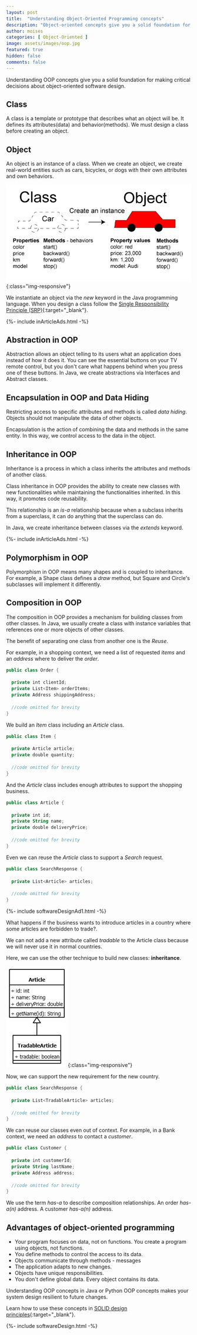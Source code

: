 ```yaml
---
layout: post
title:  "Understanding Object-Oriented Programming concepts"
description: "Object-oriented concepts give you a solid foundation for making critical design decisions."
author: moises
categories: [ Object-Oriented ]
image: assets/images/oop.jpg
featured: true
hidden: false
comments: false
---
```


Understanding OOP concepts give you a solid foundation for making critical decisions about object-oriented software design.

## Class

A class is a template or prototype that describes what an object will be. It defines its attributes(data) and behavior(methods). We must design a class before creating an object.

## Object

An object is an instance of a class. When we create an object, we create real-world entities such as cars, bicycles, or dogs with their own attributes and own behaviors.

![class and object](/assets/images/carClass.jpg){:class="img-responsive"}

We instantiate an object via the *new* keyword in the Java programming language. When you design a class follow the [Single Responsibility Principle (SRP)](https://codersite.dev/solid-principles-the-definitive-guide/){:target="_blank"}.

<div>
{%- include inArticleAds.html -%}
</div>

## Abstraction in OOP

Abstraction allows an object telling to its users what an application does instead of how it does it. You can see the essential buttons on your TV remote control, but you don't care what happens behind when you press one of these buttons. In Java, we create abstractions via Interfaces and Abstract classes.

## Encapsulation in OOP and Data Hiding

Restricting access to specific attributes and methods is called *data hiding*. Objects should not manipulate the data of other objects. 

Encapsulation is the action of combining the data and methods in the same entity. In this way, we control access to the data in the object.

## Inheritance in OOP

Inheritance is a process in which a class inherits the attributes and methods of another class.

Class inheritance in OOP provides the ability to create new classes with new functionalities while maintaining the functionalities inherited. In this way, it promotes code reusability.

This relationship is an *is-a* relationship because when a subclass inherits from a superclass, it can do anything that the superclass can do. 

In Java, we create inheritance between classes via the *extends* keyword.

<div>
{%- include inArticleAds.html -%}
</div>

## Polymorphism in OOP

Polymorphism in OOP means many shapes and is coupled to inheritance. For example, a Shape class defines a *draw* method, but Square and Circle's subclasses will implement it differently.

## Composition in OOP

The composition in OOP provides a mechanism for building classes from other classes. In Java, we usually create a class with instance variables that references one or more objects of other classes.

The benefit of separating one class from another one is the *Reuse*.

For example, in a shopping context, we need a list of requested *items* and an *address* where to deliver the *order*.

```kotlin
public class Order {

  private int clientId;
  private List<Item> orderItems;
  private Address shippingAddress;
  
  //code omitted for brevity
}
```

We build an *Item* class including an *Article* class.

```kotlin
public class Item {

  private Article article;
  private double quantity;
  
  //code omitted for brevity
}
```

And the *Article* class includes enough attributes to support the shopping business.

```kotlin
public class Article {

  private int id;
  private String name;
  private double deliveryPrice;
  
  //code omitted for brevity
}
```

Even we can reuse the *Article* class to support a *Search* request.

```kotlin
public class SearchResponse {

  private List<Article> articles;
  
  //code omitted for brevity
}
```

<div>
{%- include softwareDesignAd1.html -%}
</div>

What happens if the business wants to introduce articles in a country where some articles are forbidden to trade?.

We can not add a new attribute called *tradable* to the Article class because we will never use it in normal countries.

Here, we can use the other technique to build new classes: **inheritance**.

![class and object](/assets/images/tradableArticle.png){:class="img-responsive"}

Now, we can support the new requirement for the new country.

```kotlin
public class SearchResponse {

  private List<TradableArticle> articles;
  
  //code omitted for brevity
}
```

We can reuse our classes even out of context. For example, in a Bank context, we need an *address* to contact a *customer*.

```kotlin
public class Customer {

  private int customerId;
  private String lastName;
  private Address address;
  
  //code omitted for brevity
}
```

We use the term *has-a* to describe composition relationships. An order *has-a(n)* address. A customer *has-a(n)* address.

## Advantages of object-oriented programming

- Your program focuses on data, not on functions. You create a program using objects, not functions.
- You define methods to control the access to its data.
- Objects communicate through methods - messages
- The application adapts to new changes.
- Objects have unique responsibilities.
- You don't define global data. Every object contains its data.

Understanding OOP concepts in Java or Python OOP concepts makes your system design resilient to future changes.

Learn how to use these concepts in [SOLID design principles](https://codersite.dev/open-closed-principle/){:target="_blank"}.

<div>
{%- include softwareDesign.html -%}
</div>
